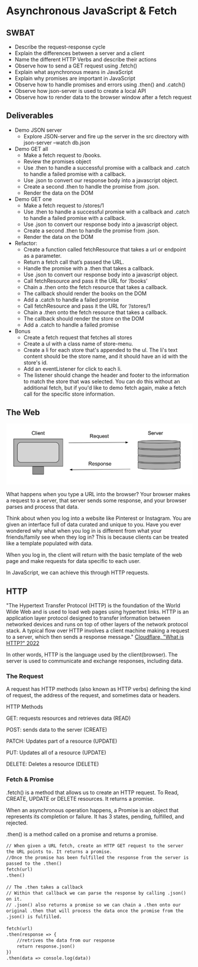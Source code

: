 # Asynchronous JavaScript & Fetch

## SWBAT

- Describe the request-response cycle
- Explain the differences between a server and a client
- Name the different HTTP Verbs and describe their actions
- Observe how to send a GET request using .fetch()
- Explain what asynchronous means in JavaScript
- Explain why promises are important in JavaScript
- Observe how to handle promises and errors using .then() and .catch()
- Observe how json-server is used to create a local API
- Observe how to render data to the browser window after a fetch request

## Deliverables

- Demo JSON server
  - Explore JSON-server and fire up the server in the src directory with
    json-server –watch db.json
- Demo GET all
  - Make a fetch request to /books.
  - Review the promises object
  - Use .then to handle a successful promise with a callback and .catch to
    handle a failed promise with a callback.
  - Use .json to convert our response body into a javascript object.
  - Create a second .then to handle the promise from .json.
  - Render the data on the DOM
- Demo GET one
  - Make a fetch request to /stores/1
  - Use .then to handle a successful promise with a callback and .catch to
    handle a failed promise with a callback.
  - Use .json to convert our response body into a javascript object.
  - Create a second .then to handle the promise from .json.
  - Render the data on the DOM
- Refactor:
  - Create a function called fetchResource that takes a url or endpoint as a
    parameter.
  - Return a fetch call that’s passed the URL.
  - Handle the promise with a .then that takes a callback.
  - Use .json to convert our response body into a javascript object.
  - Call fetchResource and pass it the URL for ‘/books’
  - Chain a .then onto the fetch resource that takes a callback.
  - The callback should render the books on the DOM
  - Add a .catch to handle a failed promise
  - Call fetchResource and pass it the URL for ‘/stores/1
  - Chain a .then onto the fetch resource that takes a callback.
  - The callback should render the store on the DOM
  - Add a .catch to handle a failed promise
- Bonus
  - Create a fetch request that fetches all stores
  - Create a ul with a class name of store-menu.
  - Create a li for each store that's appended to the ul. The li's text content
    should be the store name, and it should have an id with the store's id.
  - Add an eventListener for click to each li.
  - The listener should change the header and footer to the information to match
    the store that was selected. You can do this without an additional fetch,
    but if you'd like to demo fetch again, make a fetch call for the specific
    store information.

## The Web

![request_response](assets/request_response.png)

What happens when you type a URL into the browser? Your browser makes a request
to a server, that server sends some response, and your browser parses and
process that data.

Think about when you log into a website like Pinterest or Instagram. You are
given an interface full of data curated and unique to you. Have you ever
wondered why what when you log in is different from what your friends/family see
when they log in? This is because clients can be treated like a template
populated with data.

When you log in, the client will return with the basic template of the web page
and make requests for data specific to each user.

In JavaScript, we can achieve this through HTTP requests.

## HTTP

"The Hypertext Transfer Protocol (HTTP) is the foundation of the World Wide Web
and is used to load web pages using hypertext links. HTTP is an application
layer protocol designed to transfer information between networked devices and
runs on top of other layers of the network protocol stack. A typical flow over
HTTP involves a client machine making a request to a server, which then sends a
response message."
[ Cloudflare, "What is HTTP?" 2022](https://www.cloudflare.com/learning/ddos/glossary/hypertext-transfer-protocol-http/)

In other words, HTTP is the language used by the client(browser). The server is
used to communicate and exchange responses, including data.

### The Request

A request has HTTP methods (also known as HTTP verbs) defining the kind of
request, the address of the request, and sometimes data or headers.

HTTP Methods

GET: requests resources and retrieves data (READ)

POST: sends data to the server (CREATE)

PATCH: Updates part of a resource (UPDATE)

PUT: Updates all of a resource (UPDATE)

DELETE: Deletes a resource (DELETE)

### Fetch & Promise

.fetch() is a method that allows us to create an HTTP request. To Read, CREATE,
UPDATE or DELETE resources. It returns a promise.

When an asynchronous operation happens, a Promise is an object that represents
its completion or failure. It has 3 states, pending, fulfilled, and rejected.

.then() is a method called on a promise and returns a promise.

```
// When given a URL fetch, create an HTTP GET request to the server the URL points to. It returns a promise.
//Once the promise has been fulfilled the response from the server is passed to the .then()
fetch(url)
.then()

// The .then takes a callback
// Within that callback we can parse the response by calling .json() on it.
// .json() also returns a promise so we can chain a .then onto our original .then that will process the data once the promise from the .json() is fulfilled.

fetch(url)
.then(response => {
    //retrives the data from our response
    return response.json()
})
.then(data => console.log(data))

```
